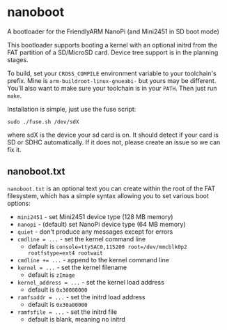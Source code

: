 # nanoboot
A bootloader for the FriendlyARM NanoPi (and Mini2451 in SD boot mode)

This bootloader supports booting a kernel with an optional initrd from the FAT
partition of a SD/MicroSD card.  Device tree support is in the planning stages.

To build, set your `CROSS_COMPILE` environment variable to your toolchain's
prefix.  Mine is `arm-buildroot-linux-gnueabi-` but yours may be different.
You'll also want to make sure your toolchain is in your `PATH`.  Then just run
`make`.

Installation is simple, just use the fuse script:

  `sudo ./fuse.sh /dev/sdX`

where sdX is the device your sd card is on.  It should detect if your card is
SD or SDHC automatically.  If it does not, please create an issue so we can
fix it.

## nanoboot.txt

`nanoboot.txt` is an optional text you can create within the root of the FAT
filesystem, which has a simple syntax allowing you to set various boot options:

* `mini2451` - set Mini2451 device type (128 MB memory)
* `nanopi` - (default) set NanoPi device type (64 MB memory)
* `quiet` - don't produce any messages except for errors
* `cmdline = ...` - set the kernel command line
  * default is `console=ttySAC0,115200 root=/dev/mmcblk0p2 rootfstype=ext4
    rootwait`
* `cmdline += ...` - append to the kernel command line
* `kernel = ...` - set the kernel filename
  * default is `zImage`
* `kernel_address = ...` - set the kernel load address
  * default is `0x30008000`
* `ramfsaddr = ...` - set the initrd load address
  * default is `0x30a00000`
* `ramfsfile = ...` - set the initrd file
  * default is blank, meaning no initrd
